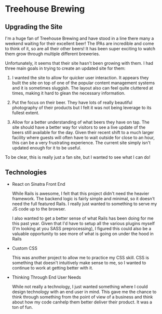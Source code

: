 # Treehouse Brewing 

## Upgrading the Site

I'm a huge fan of Treehouse Brewing and have stood in a line there many a weekend waiting for
their excellent beer! The IPAs are incredible and come to think of it, so are all their other
beers! It has been super exciting to watch them grow through multiple different breweries.

Unfortunately, it seems that their site hasn't been growing with them. I had three main goals
in trying to create an updated site for them:

1. I wanted the site to allow for quicker user interaction. It appears they built the site on
top of one of the popular content management systems and it is sometimes sluggish. The layout
also can feel quite cluttered at times, making it hard to glean the necessary information.

2. Put the focus on their beer. They have lots of really beautiful photography of their products
but I felt it was not being leverage to its fullest extent.

3. Allow for a better understanding of what beers they have on tap. The site should have a 
better way for visitors to see a live update of the beers still available for the day. Given
their recent shift to a much larger facility where guests will often have to wait outside
for close to an hour, this can be a very frustrating experience. The current site simply
isn't updated enough for it to be useful.

To be clear, this is really just a fan site, but I wanted to see what I can do!

## Technologies

* React on Sinatra Front End
	
	While Rails is awesome, I felt that this project didn't need the heavier framework. The 
	backend logic is fairly simple and minimal, so it doesn't need the full featured Rails. I
	really just wanted to something to serve my JS code up to the browser.

	I also wanted to get a better sense of what Rails has been doing for me this past year.
	Given that I'd have to setup all the various plugins myself (I'm looking at you SASS
	preprocessing), I figured this could also be a valuable opportunity to see more of what 
	is going on under the hood in Rails

* Custom CSS
	
	This was another project to allow me to practice my CSS skill. CSS is something that 
	doesn't intuitively make sense to me, so I wanted to continue to work at getting better
	with it. 

* Thinking Through End User Needs
	
	While not really a technology, I just wanted something where I could design technology with 
	an end user in mind. This gave me the chance to think through something from the point of view
	of a business and think about how my code canhelp them better deliver their product. It
	was a ton of fun.
